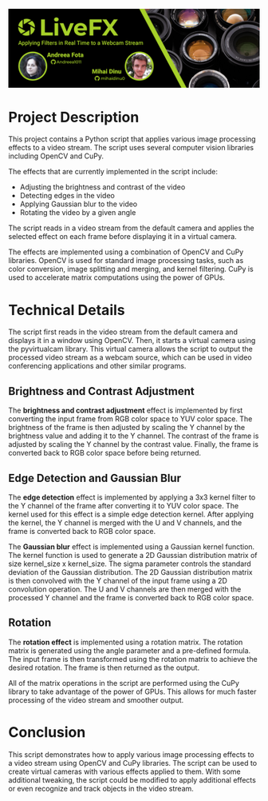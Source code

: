 ![Banner](/assets/banner.png)
# Project Description
This project contains a Python script that applies various image processing effects to a video stream. The script uses several computer vision libraries including OpenCV and CuPy.

The effects that are currently implemented in the script include:

- Adjusting the brightness and contrast of the video
- Detecting edges in the video
- Applying Gaussian blur to the video
- Rotating the video by a given angle

The script reads in a video stream from the default camera and applies the selected effect on each frame before displaying it in a virtual camera.

The effects are implemented using a combination of OpenCV and CuPy libraries. OpenCV is used for standard image processing tasks, such as color conversion, image splitting and merging, and kernel filtering. CuPy is used to accelerate matrix computations using the power of GPUs.

# Technical Details
The script first reads in the video stream from the default camera and displays it in a window using OpenCV. Then, it starts a virtual camera using the pyvirtualcam library. This virtual camera allows the script to output the processed video stream as a webcam source, which can be used in video conferencing applications and other similar programs.
## Brightness and Contrast Adjustment
The __brightness and contrast adjustment__ effect is implemented by first converting the input frame from RGB color space to YUV color space. The brightness of the frame is then adjusted by scaling the Y channel by the brightness value and adding it to the Y channel. The contrast of the frame is adjusted by scaling the Y channel by the contrast value. Finally, the frame is converted back to RGB color space before being returned.

## Edge Detection and Gaussian Blur
The __edge detection__ effect is implemented by applying a 3x3 kernel filter to the Y channel of the frame after converting it to YUV color space. The kernel used for this effect is a simple edge detection kernel. After applying the kernel, the Y channel is merged with the U and V channels, and the frame is converted back to RGB color space.

The __Gaussian blur__ effect is implemented using a Gaussian kernel function. The kernel function is used to generate a 2D Gaussian distribution matrix of size kernel_size x kernel_size. The sigma parameter controls the standard deviation of the Gaussian distribution. The 2D Gaussian distribution matrix is then convolved with the Y channel of the input frame using a 2D convolution operation. The U and V channels are then merged with the processed Y channel and the frame is converted back to RGB color space.

## Rotation
The __rotation effect__ is implemented using a rotation matrix. The rotation matrix is generated using the angle parameter and a pre-defined formula. The input frame is then transformed using the rotation matrix to achieve the desired rotation. The frame is then returned as the output.

All of the matrix operations in the script are performed using the CuPy library to take advantage of the power of GPUs. This allows for much faster processing of the video stream and smoother output.

# Conclusion
This script demonstrates how to apply various image processing effects to a video stream using OpenCV and CuPy libraries. The script can be used to create virtual cameras with various effects applied to them. With some additional tweaking, the script could be modified to apply additional effects or even recognize and track objects in the video stream.